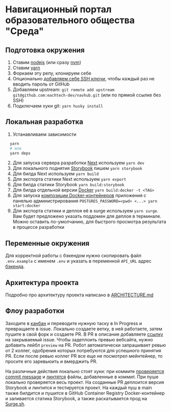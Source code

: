 # Навигационный портал образовательного общества "Среда"

## Подготовка окружения

1. Ставим [nodejs](https://nodejs.org/en/) (или сразу [nvm](https://github.com/nvm-sh/nvm))
2. Ставим [yarn](https://yarnpkg.com/)
3. Форкаем эту репу, клонируем себе
4. Опционально [добавляем себе SSH ключи](https://only-to-top.ru/blog/tools/2019-12-08-git-ssh-windows.html), чтобы каждый раз не вводить пароль от GitHub
5. Добавляем upstream: `git remote add upstream git@github.com:eachtech-dev/navhub.git` (или по прямой ссылке без SSH)
6. Подключаем хуки git: `yarn husky install`

## Локальная разработка

1. Устанавливаем зависимости

```bash
  yarn
  # или
  yarn deps
```

2. Для запуска сервера разработки [Next](https://nextjs.org/) используем `yarn dev`
3. Для локального поднятия [Storybook](https://storybook.js.org/) пишем `yarn storybook`
4. Для билда Next используем `yarn build`
5. Для экспорта статики Next используем `yarn export`
6. Для билда статики Storybook `yarn build:storybook`
7. Для билда отдельной версии [Docker](https://www.docker.com/) `yarn build:docker -t <TAG>`
8. Для запуска [композиции Docker-контейнеров](https://docs.docker.com/compose/) приложения с панелью администрирования `POSTGRES_PASSWORD=<pwd> <...> yarn start:docker`
9. Для экспорта статики и деплоя её в surge используем `yarn surge`. Вам будет предложено указать поддомен для деплоя в терминале. Можно оставить по-умолчанию, для быстрого просмотра результата в процессе разработки

## Переменные окружения

Для корректной работы с бэкендом нужно скопировать файл `.env.example` с именем `.env` и указать в переменной `API_URL` адрес [бэкенда](https://github.com/eachtech-dev/navhub-admin).

## Архитектура проекта

Подробно про архитектуру проекта написано в [ARCHITECTURE.md](ARCHITECTURE.md)

## Флоу разработки

Заходите в [канбан](https://github.com/eachtech-dev/navhub/projects/1) и переводите нужную таску в In Progress и превращаете в issue. Локально создаете ветку, в ней работаете, затем пушите в свой форк и создаете PR. В PR в описание добавляете [ссылку](https://docs.github.com/en/github/managing-your-work-on-github/linking-a-pull-request-to-an-issue) на закрываемый issue. Чтобы задеплоить превью вебсайта, нужно добавить лейбл `preview` на PR. Робот автоматически запрашивает ревью от 2 коллег, одобрения которых потребуются для успешного принятия PR. Если после ревью коллег PR все еще не посмотрел мейнтейнер, то просите его заревьюить и вмерджить PR.

На различные действия локально стоят хуки: при коммите [проверяется commit message](https://commitlint.js.org/#/) и [линтятся](https://eslint.org/) файлы, добавленные в коммит. При пуше локально проверяется весь проект. На созданные PR деплоится версия Storybook и линтится и тестируется проект. На каждый пуш в main также билдится и пушится в GitHub Container Registry Docker-контейнер и заливается статика Storybook, а также раскатывается прод на [Surge.sh](https://surge.sh/).
